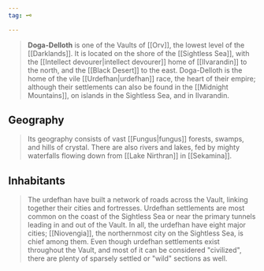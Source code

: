 ```yaml
---
tag: 🗝️

---
```

> **Doga-Delloth** is one of the Vaults of [[Orv]], the lowest level of the [[Darklands]]. It is located on the shore of the [[Sightless Sea]], with the [[Intellect devourer|intellect devourer]] home of [[Ilvarandin]] to the north, and the [[Black Desert]] to the east. Doga-Delloth is the home of the vile [[Urdefhan|urdefhan]] race, the heart of their empire; although their settlements can also be found in the [[Midnight Mountains]], on islands in the Sightless Sea, and in Ilvarandin.


## Geography

> Its geography consists of vast [[Fungus|fungus]] forests, swamps, and hills of crystal. There are also rivers and lakes, fed by mighty waterfalls flowing down from [[Lake Nirthran]] in [[Sekamina]].


## Inhabitants

> The urdefhan have built a network of roads across the Vault, linking together their cities and fortresses. Urdefhan settlements are most common on the coast of the Sightless Sea or near the primary tunnels leading in and out of the Vault. In all, the urdefhan have eight major cities; [[Niovengia]], the northernmost city on the Sightless Sea, is chief among them. Even though urdefhan settlements exist throughout the Vault, and most of it can be considered "civilized", there are plenty of sparsely settled or "wild" sections as well.








